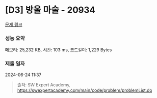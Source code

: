 # [D3] 방울 마술 - 20934 

[문제 링크](https://swexpertacademy.com/main/code/problem/problemDetail.do?contestProbId=AY9QTGqqcckDFAVF) 

### 성능 요약

메모리: 25,232 KB, 시간: 103 ms, 코드길이: 1,229 Bytes

### 제출 일자

2024-06-24 11:37



> 출처: SW Expert Academy, https://swexpertacademy.com/main/code/problem/problemList.do